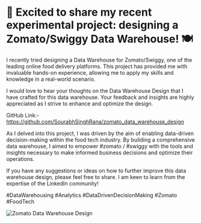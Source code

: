 # 🚀 Excited to share my recent experimental project: designing a Zomato/Swiggy Data Warehouse! 🍽️



I recently tried designing a Data Warehouse for Zomato/Swiggy, one of the leading online food delivery platforms. 
This project has provided me with invaluable hands-on experience, allowing me to apply my skills and knowledge in a real-world scenario.

I would love to hear your thoughts on the Data Warehouse Design that I have crafted for this data warehouse. Your feedback and insights are highly appreciated as I strive to enhance and optimize the design.

GitHub Link:- https://github.com/SourabhSinghRana/zomato_data_warehouse_design

As I delved into this project, I was driven by the aim of enabling data-driven decision-making within the food tech industry. 
By building a comprehensive data warehouse, I aimed to empower #zomato / #swiggy with the tools and insights necessary to make informed business decisions and optimize their operations.

If you have any suggestions or ideas on how to further improve this data warehouse design, please feel free to share. I am keen to learn from the expertise of the LinkedIn community!

#DataWarehousing #Analytics #DataDrivenDecisionMaking #Zomato #FoodTech


![Zomato Data Warehouse Design](https://github.com/SourabhSinghRana/zomato_data_warehouse_design/assets/128234000/c80bc548-9f38-499d-a820-35dfd0b10cbf)
